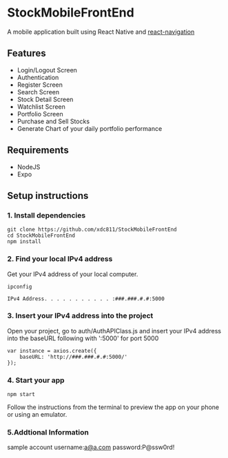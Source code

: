 # StockMobileFrontEnd

A mobile application built using React Native and [react-navigation](https://github.com/react-navigation/react-navigation)

## Features

- Login/Logout Screen
- Authentication 
- Register Screen
- Search Screen
- Stock Detail Screen
- Watchlist Screen
- Portfolio Screen
- Purchase and Sell Stocks
- Generate Chart of your daily portfolio performance

## Requirements

- NodeJS
- Expo

## Setup instructions

### 1. Install dependencies

```
git clone https://github.com/xdc811/StockMobileFrontEnd
cd StockMobileFrontEnd
npm install
```

### 2. Find your local IPv4 address

Get your IPv4 address of your local computer.

```
ipconfig
```
```
IPv4 Address. . . . . . . . . . . :###.###.#.#:5000
```
### 3. Insert your IPv4 address into the project

Open your project, go to auth/AuthAPIClass.js and insert your IPv4 address into the baseURL following with ':5000' for port 5000

```
var instance = axios.create({
    baseURL: 'http://###.###.#.#:5000/'
});
```

### 4. Start your app

```
npm start
```

Follow the instructions from the terminal to preview the app on your phone or using an emulator.

### 5.Addtional Information

sample account
username:a@a.com
password:P@ssw0rd!
